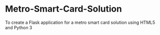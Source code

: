 # Metro-Smart-Card-Solution
To create a Flask application for a metro smart card solution using HTML5 and Python 3
